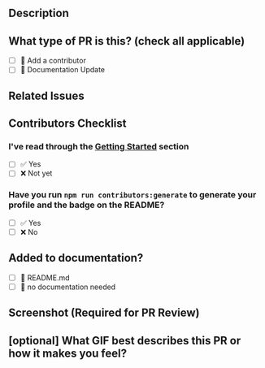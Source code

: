 <!-- Please fill in all areas in this PR form. Incomplete PRs will be marked invalid and may be closed. -->

## Description

<!--
Please do not leave this blank. Add your description **below** this line and **outside** of the comment tags.
For example: This PR adds <your-github-username> as a contributor.
-->

## What type of PR is this? (check all applicable)

- [ ] 🤝 Add a contributor
- [ ] 📝 Documentation Update

## Related Issues

<!-- 
Add your related issue **below** this line and **outside** of the comment tags.

Please use this format to link your issue: Closes #XXX.
Change "XXX" to your issue number that you can find next to your issue's title.

More information about link issue: https://docs.github.com/en/issues/tracking-your-work-with-issues/using-issues/linking-a-pull-request-to-an-issue 
-->

## Contributors Checklist

### I've read through the [Getting Started](https://intro.opensauced.pizza/#/intro-to-oss/how-to-contribute-to-open-source?id=getting-started) section

- [ ] ✅ Yes
- [ ] ❌ Not yet

### Have you run `npm run contributors:generate` to generate your profile and the badge on the README?

- [ ] ✅ Yes
- [ ] ❌ No

## Added to documentation?

- [ ] 📜 README.md
- [ ] 🙅 no documentation needed

## Screenshot (Required for PR Review)

<!-- Please provide a screenshot of your profile being generated on the README. This ensures that you ran the `npm run contributors:generate` command, as mentioned in the previous question, which makes it easier for the maintainers to review PRs. All PRs without screenshots will be automatically rejected-->

## [optional] What GIF best describes this PR or how it makes you feel?

<!-- note: PRs with deleted sections will be marked invalid -->

<!--
  For Work In Progress Pull Requests, please use the Draft PR feature,
  see https://github.blog/2019-02-14-introducing-draft-pull-requests/ for further details.

  For a timely review/response, please avoid force-pushing additional
  commits if your PR already received reviews or comments.

  Before submitting a Pull Request, please ensure you've done the following:
  - 📖 Read the Contributing Guide: https://github.com/Virtual-Coffee/guestbook/blob/main/CONTRIBUTING.md.
  - 📖 Read the Code of Conduct: https://virtualcoffee.io/code-of-conduct.
  - 👷‍♀️ Create small PRs. In most cases, this will be possible.
  - 📝 Use descriptive commit messages.
  - 📗 Update any related documentation and include any relevant screenshots.
-->
